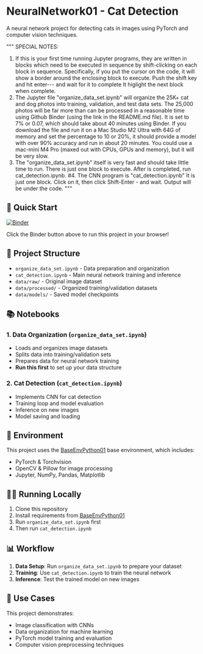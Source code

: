 # NeuralNetwork01 - Cat Detection

A neural network project for detecting cats in images using PyTorch and computer vision techniques.

"""
  SPECIAL NOTES: 
1.  If this is your first time running Jupyter programs, they are written in blocks which need to be executed
    in sequence by shift-clicking on each block in sequence. Specifically, if you put the cursor on the code, it
    will show a border around the enclosing block to execute. Push the shift key and hit enter--- and wait for
    it to complete  It higlight the next block when complete.
2.  The Jupyter file "organize_data_set.ipynb" will organize the 25K+ cat and dog photos into training, 
    validation, and test data sets.  The 25,000 photos will be far more than can be processed in a reasonable
    time using Github Binder (using the link in the README.md file).  It is set to 7% or 0.07, which should take
   about 40 minutes using Binder.  If you download the file and run it on a Mac Studio M2 Ultra with 64G of memory
    and set the percentage to 10 or 20%, it should provide a model with over 90% accuracy and run in about 20 
    minutes.  You could use a mac-mini M4 Pro (maxed out with CPUs, GPUs and memory), but it will be very slow.
3.  The "organize_data_set.ipynb" itself is very fast and should take little time to run. There is just one
    block to execute.  After is completed, run cat_detection.ipynb. #4.  The CNN program is "cat_detection.ipynb"   It is just one block.  Click on it, then click Shift-Enter -
    and wait.  Output will be under the code.
 """


## 🚀 Quick Start


[![Binder](https://mybinder.org/badge_logo.svg)](https://mybinder.org/v2/gh/wcraytor/BaseEnvPython01/main)

Click the Binder button above to run this project in your browser!

## 📁 Project Structure

- `organize_data_set.ipynb` - Data preparation and organization
- `cat_detection.ipynb` - Main neural network training and inference
- `data/raw/` - Original image dataset
- `data/processed/` - Organized training/validation datasets
- `data/models/` - Saved model checkpoints

## 📚 Notebooks

### 1. Data Organization (`organize_data_set.ipynb`)
- Loads and organizes image datasets
- Splits data into training/validation sets
- Prepares data for neural network training
- **Run this first** to set up your data structure

### 2. Cat Detection (`cat_detection.ipynb`)
- Implements CNN for cat detection
- Training loop and model evaluation
- Inference on new images
- Model saving and loading

## 🔧 Environment

This project uses the [BaseEnvPython01](https://github.com/YOUR-USERNAME/BaseEnvPython01) base environment, which includes:
- PyTorch & Torchvision
- OpenCV & Pillow for image processing
- Jupyter, NumPy, Pandas, Matplotlib

## 🏃‍♂️ Running Locally

1. Clone this repository
2. Install requirements from [BaseEnvPython01](https://github.com/YOUR-USERNAME/BaseEnvPython01)
3. Run `organize_data_set.ipynb` first
4. Then run `cat_detection.ipynb`

## 📊 Workflow

1. **Data Setup**: Run `organize_data_set.ipynb` to prepare your dataset
2. **Training**: Use `cat_detection.ipynb` to train the neural network
3. **Inference**: Test the trained model on new images

## 🎯 Use Cases

This project demonstrates:
- Image classification with CNNs
- Data organization for machine learning
- PyTorch model training and evaluation
- Computer vision preprocessing techniques
